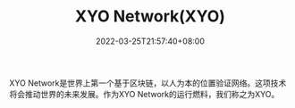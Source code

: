 ﻿---
weight: 
title: "XYO Network(XYO)"
description: "XYO Network是世界上第一个基于区块链，以人为本的位置验证网络"
date: 2022-03-25T21:57:40+08:00
lastmod: 2022-03-25T16:45:40+08:00
draft: false
authors: ["Metabd"]
featuredImage: "xyo-networkxyo.webp"
link: ""
tags: ["数字代币","XYO Network(XYO)"]
categories: ["navigation"]
navigation: ["数字代币"]
lightgallery: true
toc: true
pinned: false
recommend: false
recommend1: false
---
XYO Network是世界上第一个基于区块链，以人为本的位置验证网络。这项技术将会推动世界的未来发展。作为XYO Network的运行燃料，我们称之为XYO。
